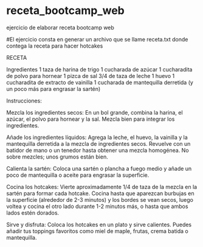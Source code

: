 # receta_bootcamp_web
ejercicio de elaborar receta bootcamp web

#El ejercicio consta en generar un archivo que se llame receta.txt donde contega la receta para hacer hotcakes

RECETA

Ingredientes
1 taza de harina de trigo
1 cucharada de azúcar 
1 cucharadita de polvo para hornear
1 pizca de sal
3/4 de taza de leche
1 huevo
1 cucharadita de extracto de vainilla
1 cucharada de mantequilla derretida (y un poco más para engrasar la sartén)

Instrucciones:

Mezcla los ingredientes secos: En un bol grande, combina la harina, el azúcar, el polvo para hornear y la sal. Mezcla bien para integrar los ingredientes.

Añade los ingredientes líquidos: Agrega la leche, el huevo, la vainilla y la mantequilla derretida a la mezcla de ingredientes secos. Revuelve con un batidor de mano o un tenedor hasta obtener una mezcla homogénea. No sobre mezcles; unos grumos están bien.

Calienta la sartén: Coloca una sartén o plancha a fuego medio y añade un poco de mantequilla o aceite para engrasar la superficie.

Cocina los hotcakes: Vierte aproximadamente 1/4 de taza de la mezcla en la sartén para formar cada hotcake. Cocina hasta que aparezcan burbujas en la superficie (alrededor de 2-3 minutos) y los bordes se vean secos, luego voltea y cocina el otro lado durante 1-2 minutos más, o hasta que ambos lados estén dorados.

Sirve y disfruta: Coloca los hotcakes en un plato y sirve calientes. Puedes añadir tus toppings favoritos como miel de maple, frutas, crema batida o mantequilla.
